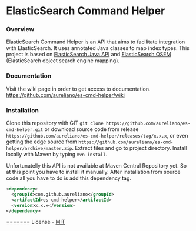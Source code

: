ElasticSearch Command Helper
=======

### Overview
ElasticSearch Command Helper is an API that aims to facilitate integration with ElasticSearch. It uses annotated Java classes to map index types. This project is based on  [ElasticSearch Java API](http://www.elasticsearch.org/guide/en/elasticsearch/client/java-api/) and [ElasticSearch OSEM](https://github.com/kzwang/elasticsearch-osem) (ElasticSearch object search engine mapping).

### Documentation
Visit the wiki page in order to get access to documentation. https://github.com/aureliano/es-cmd-helper/wiki

### Installation
Clone this repository with GIT `git clone https://github.com/aureliano/es-cmd-helper.git` or download source code from release `https://github.com/aureliano/es-cmd-helper/releases/tag/x.x.x`, or even getting the edge source from `https://github.com/aureliano/es-cmd-helper/archive/master.zip`. Extract files and go to project directory. Install locally with Maven by typing `mvn install`.

Unfortunatelly this API is not available at Maven Central Repository yet. So at this point you have to install it manually. After installation from source code all you have to do is add this dependency tag.
```xml
<dependency>
  <groupId>com.github.aureliano</groupId>
  <artifactId>es-cmd-helper</artifactId>
  <version>x.x.x</version>
</dependency>
```

=======
License - [MIT](https://github.com/aureliano/es-cmd-helper/blob/master/LICENSE)
